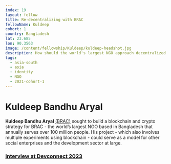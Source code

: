 ```yaml
---
index: 19
layout: fellow
title: Re-decentralizing with BRAC
fellowName: Kuldeep
cohort: 1
country: Bangladesh
lat: 23.685
lon: 90.3563
image: /content/fellowship/Kuldeep/kuldeep-headshot.jpg
description: How should the world's largest NGO approach decentralized technology?
tags:
  - asia-south
  - asia
  - identity
  - NGO
  - 2021-cohort-1
---
```


# Kuldeep Bandhu Aryal

**Kuldeep Bandhu Aryal** [(BRAC)](http://www.brac.net/) sought to build a blockchain and crypto strategy for BRAC - the world’s largest NGO based in Bangladesh that annually serves over 100 million people. His project - which also involves multiple experiments using blockchain - could serve as a model for other social enterprises and the development sector at large.

### [Interview at Devconnect 2023](https://youtu.be/yhoAygTNsls?si=kEz74Wg_ha81HgOb)